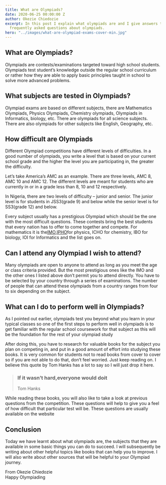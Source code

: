 ```yaml
---
title: What are Olympiads?
date: 2020-06-25 00:00:00 Z
author: Okezie Chiedozie
excerpt: In this post I explain what olympiads are and I give answers to some of the
  frequently asked questions about olympiads.
hero: "../images/what-are-olympiad-exams-cover-min.jpg"
---
```


## What are Olympiads?

Olympiads are contests/examinations targeted toward high school students. Olympiads test student’s knowledge outside the regular school curriculum or rather how they are able to apply basic principles taught in school to solve more advanced problems.

## What subjects are tested in Olympiads?

Olympiad exams are based on different subjects, there are Mathematics Olympiads, Physics Olympiads, Chemistry olympiads, Olympiads in Informatics, biology, etc. There are olympiads for all science subjects. There are also olympiads for other subjects like English, Geography, etc.

## How difficult are Olympiads

Different Olympiad competitions have different levels of difficulties. In a good number of olympiads, you write a level that is based on your current school grade and the higher the level you are participating in, the greater the difficulty.

Let’s take America’s AMC as an example. There are three levels, AMC 8, AMC 10 and AMC 12. The different levels are meant for students who are currently in or in a grade less than 8, 10 and 12 respectively.

In Nigeria, there are two levels of difficulty – junior and senior. The junior level is for students in JSS3(grade 9) and below while the senior level is for SS3(grade 12) and below.

Every subject usually has a prestigious Olympiad which should be the one with the most difficult questions. These contests bring the best students that every nation has to offer to come together and compete. For mathematics it is the[IMO](https://www.imo-official.org/),[IPHO](https://www.ipho-new.org/)for physics, ICHO for chemistry, IBO for biology, IOI for Informatics and the list goes on.

## Can I attend any Olympiad I wish to attend?

Many olympiads are open to anyone to attend as long as you meet the age or class criteria provided. But the most prestigious ones like the IMO and the other ones I listed above don’t permit you to attend directly. You have to be selected by your country through a series of examinations. The number of people that can attend these olympiads from a country ranges from four to six depending on the subject.

## What can I do to perform well in Olympiads?

As I pointed out earlier, olympiads test you beyond what you learn in your typical classes so one of the first steps to perform well in olympiads is to get familiar with the regular school coursework for that subject as this will be the foundation for the rest of your olympiad study

After doing this, you have to research for valuable books for the subject you plan on competing in, and put in a good amount of effort into studying these books. It is very common for students not to read books from cover to cover so if you are not able to do that, don’t feel worried. Just keep reading on. I believe this quote by Tom Hanks has a lot to say so I will just drop it here.

> ### If it wasn’t hard,**everyone would do**it
>
> Tom Hanks

While reading these books, you will also like to take a look at previous questions from the competition. These questions will help to give you a feel of how difficult that particular test will be. These questions are usually available on the website

## Conclusion

Today we have learnt about what olympiads are, the subjects that they are available in some basic things you can do to succeed. I will subsequently be writing about other helpful topics like books that can help you to improve. I will also write about other sources that will be helpful to your Olympiad journey.

From Okezie Chiedozie  
Happy Olympiading